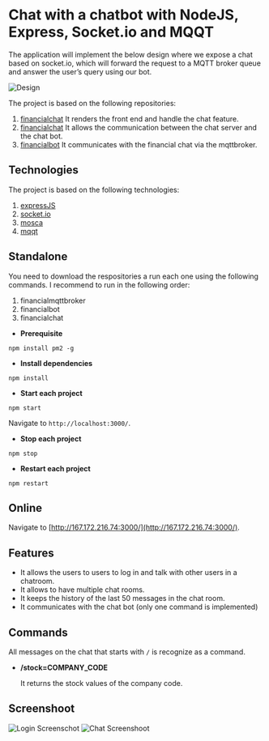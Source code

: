# Chat with a chatbot with NodeJS, Express, Socket.io and MQQT

The application will implement the below design where we expose a chat based on socket.io, which will forward the request to a MQTT broker queue and answer the user’s query using our bot.

![Design](https://jhonvp.github.io/financialchat/public/images/diagram.svg)

The project is based on the following repositories:

1. [financialchat](https://github.com/jhonvp/financialchat) It renders the front end and handle the chat feature.
2. [financialchat](https://github.com/jhonvp/financialmqttbroker) It allows the communication between the chat server and the chat bot.
3. [financialbot](https://github.com/jhonvp/financialbot) It communicates with the financial chat via the mqttbroker.

## Technologies

The project is based on the following technologies:

1. [expressJS](https://expressjs.com/)
2. [socket.io](https://socket.io/)
3. [mosca](https://github.com/moscajs/mosca)
3. [mqqt](https://github.com/mqttjs/MQTT.js#readme)

## Standalone

You need to download the respositories a run each one using the following commands. I recommend to run in the following order:

1. financialmqttbroker
2. financialbot
3. financialchat

* **Prerequisite**
```
npm install pm2 -g
```

* **Install dependencies**
```
npm install
```

* **Start each project**
```
npm start
```

Navigate to `http://localhost:3000/`.

* **Stop each project**
```
npm stop
```

* **Restart each project**
```
npm restart
```

## Online

Navigate to [http://167.172.216.74:3000/](http://167.172.216.74:3000/).

## Features

- It allows the users to users to log in and talk with other users in a chatroom.
- It allows to have multiple chat rooms.
- It keeps the history of the last 50 messages in the chat room.
- It communicates with the chat bot (only one command is implemented)

## Commands

All messages on the chat that starts with `/` is recognize as a command.

* **/stock=COMPANY_CODE**

  It returns the stock values of the company code.


## Screenshoot

![Login Screenschot](https://jhonvp.github.io/financialchat/public/images/loginscreen.png)
![Chat Screenshoot](https://jhonvp.github.io/financialchat/public/images/chatscreen.png)



